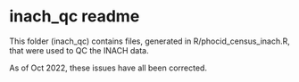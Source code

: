 # inach_qc readme

This folder (inach_qc) contains files, generated in R/phocid_census_inach.R, that were used to QC the INACH data. 

As of Oct 2022, these issues have all been corrected.
